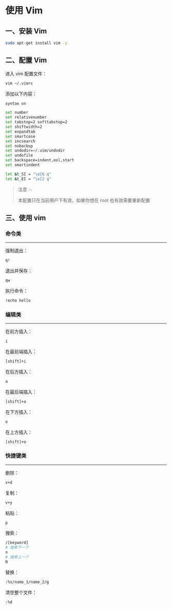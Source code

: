 # 使用 Vim

## 一、安装 Vim

```sh
sudo apt-get install vim -y
```

## 二、配置 Vim

进入 vim 配置文件：

```sh
vim ~/.vimrc
```

添加以下内容：

```sh
syntax on

set number
set relativenumber
set tabstop=2 softtabstop=2
set shiftwidth=2
set expandtab
set smartcase
set incsearch
set nobackup
set undodir=~/.vim/undodir
set undofile
set backspace=indent,eol,start
set smartindent

let &t_SI = "\e[6 q"
let &t_EI = "\e[2 q"
```

> 注意 💥
>
> 本配置只在当前用户下有效，如果你想在 root 也有效需要重新配置

## 三、使用 vim

### 命令类

---

强制退出：

```sh
q!
```

退出并保存：

```sh
qw
```

执行命令：

```sh
!echo hello
```

### 编辑类

---

在前方插入：

```sh
i
```

在最前端插入：

```sh
[shift]+i
```

在后方插入：

```sh
a
```

在最后端插入：

```sh
[shift]+a
```

在下方插入：

```sh
o
```

在上方插入：

```sh
[shift]+o
```

### 快捷键类

---

删除：

```sh
v+d
```

复制：

```sh
v+y
```

粘贴：

```sh
p
```

搜索：

```sh
/[keyword]
# 搜索下一个
n
# 搜索上一个
N
```

替换：

```sh
:%s/name_1/name_2/g
```

清空整个文件：

```sh
:%d
```
